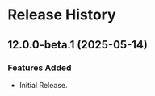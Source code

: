 <!-- dev-tool snippets ignore -->

# Release History

## 12.0.0-beta.1 (2025-05-14)

### Features Added

- Initial Release.
